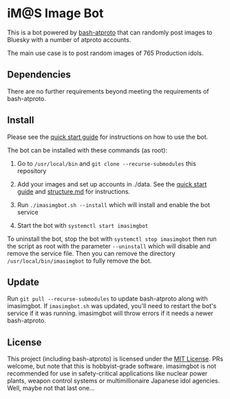 # iM@S Image Bot

This is a bot powered by [bash-atproto](https://tangled.sh/@did:plc:s2cyuhd7je7eegffpnurnpud/bash-atproto) that can randomly post images to Bluesky with a number of atproto accounts.

The main use case is to post random images of 765 Production idols.

## Dependencies

There are no further requirements beyond meeting the requirements of bash-atproto.

## Install

Please see the [quick start guide](docs/QSG.md) for instructions on how to use the bot.

The bot can be installed with these commands (as root):

1. Go to `/usr/local/bin` and `git clone --recurse-submodules` this repository

2. Add your images and set up accounts in ./data. See the [quick start guide](docs/QSG.md) and [structure.md](docs/structure.md) for instructions.

3. Run `./imasimgbot.sh --install` which will install and enable the bot service

4. Start the bot with `systemctl start imasimgbot`

To uninstall the bot, stop the bot with `systemctl stop imasimgbot` then run the script as root with the parameter `--uninstall` which will disable and remove the service file. Then you can remove the directory `/usr/local/bin/imasimgbot` to fully remove the bot.

## Update

Run `git pull --recurse-submodules` to update bash-atproto along with imasimgbot. If `imasimgbot.sh` was updated, you'll need to restart the bot's service if it was running. imasimgbot will throw errors if it needs a newer bash-atproto.

## License

This project (including bash-atproto) is licensed under the [MIT License](LICENSE). PRs welcome, but note that this is hobbyist-grade software. imasimgbot is not recommended for use in safety-critical applications like nuclear power plants, weapon control systems or multimillionaire Japanese idol agencies. Well, maybe not that last one...
